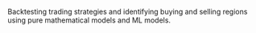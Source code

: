 Backtesting trading strategies and identifying buying and selling regions using pure mathematical models and ML models.
